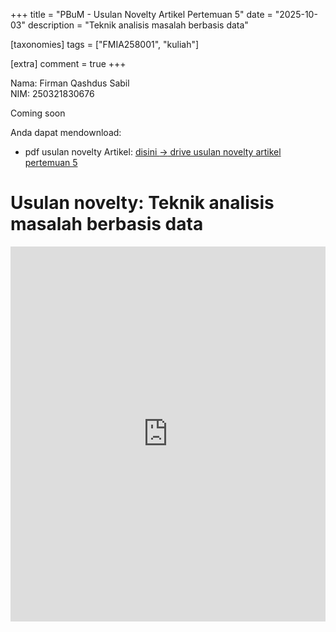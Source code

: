 +++
title = "PBuM - Usulan Novelty Artikel Pertemuan 5"
date = "2025-10-03"
description = "Teknik analisis masalah berbasis data"

[taxonomies]
tags = ["FMIA258001", "kuliah"]

[extra]
comment = true
+++

Nama: Firman Qashdus Sabil\
NIM: 250321830676

Coming soon

Anda dapat mendownload:
- pdf usulan novelty Artikel: [disini $\rightarrow$ drive usulan novelty artikel pertemuan 5](https://drive.google.com/file/d/10fhO94zuMFTE4rtgbYztvNNBDfIo-vTZ/view?usp=sharing)

# Usulan novelty: Teknik analisis masalah berbasis data
<iframe src="https://drive.google.com/file/d/10fhO94zuMFTE4rtgbYztvNNBDfIo-vTZ/preview" width="100%" height="600" allow="autoplay" frameborder="0"></iframe>
